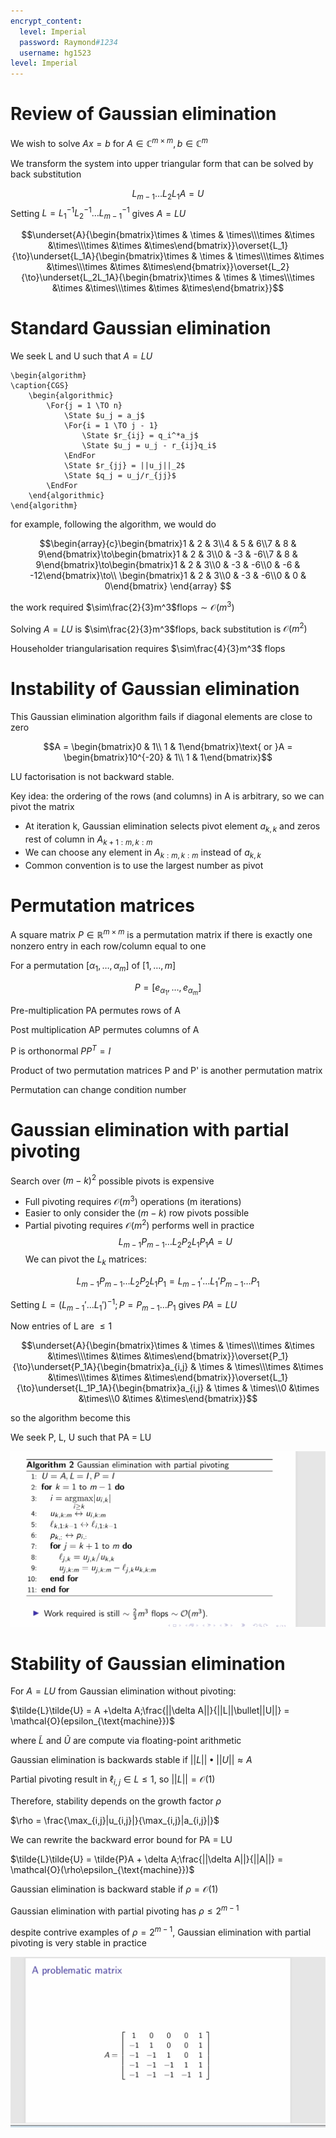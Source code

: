 ```yaml
---
encrypt_content:
  level: Imperial
  password: Raymond#1234
  username: hg1523
level: Imperial
---
```


# Review of Gaussian elimination

We wish to solve $Ax = b$ for $A\in\mathbb{C}^{m\times m}, b\in\mathbb{C}^m$

We transform the system into upper triangular form that can be solved by back substitution

$$L_{m-1}\dots L_2L_1A = U$$
Setting $L = L_1^{-1}L_2^{-1}\dots L_{m-1}^{-1}$ gives $A = LU$

$$\underset{A}{\begin{bmatrix}\times & \times & \times\\\times &\times &\times\\\times &\times &\times\end{bmatrix}}\overset{L_1}{\to}\underset{L_1A}{\begin{bmatrix}\times & \times & \times\\\times &\times &\times\\\times &\times &\times\end{bmatrix}}\overset{L_2}{\to}\underset{L_2L_1A}{\begin{bmatrix}\times & \times & \times\\\times &\times &\times\\\times &\times &\times\end{bmatrix}}$$
# Standard Gaussian elimination

We seek L and U such that $A = LU$

```pseudo
\begin{algorithm}
\caption{CGS}
	\begin{algorithmic}
		\For{j = 1 \TO n}
			\State $u_j = a_j$
			\For{i = 1 \TO j - 1}
				\State $r_{ij} = q_i^*a_j$
				\State $u_j = u_j - r_{ij}q_i$
            \EndFor
            \State $r_{jj} = ||u_j||_2$
            \State $q_j = u_j/r_{jj}$
        \EndFor
	\end{algorithmic}
\end{algorithm}
```

for example, following the algorithm, we would do

$$\begin{array}{c}\begin{bmatrix}1 & 2 & 3\\4 & 5 & 6\\7 & 8 & 9\end{bmatrix}\to\begin{bmatrix}1 & 2 & 3\\0 & -3 & -6\\7 & 8 & 9\end{bmatrix}\to\begin{bmatrix}1 & 2 & 3\\0 & -3 & -6\\0 & -6 & -12\end{bmatrix}\to\\
\begin{bmatrix}1 & 2 & 3\\0 & -3 & -6\\0 & 0 & 0\end{bmatrix}
\end{array}
$$

the work required $\sim\frac{2}{3}m^3$flops$\sim\mathcal{O}(m^3)$

Solving $A = LU$ is $\sim\frac{2}{3}m^3$flops, back substitution is $\mathcal{O}(m^2)$

Householder triangularisation requires $\sim\frac{4}{3}m^3$ flops

# Instability of Gaussian elimination

This Gaussian elimination algorithm fails if diagonal elements are close to zero

$$A = \begin{bmatrix}0 & 1\\ 1 & 1\end{bmatrix}\text{ or }A = \begin{bmatrix}10^{-20} & 1\\ 1 & 1\end{bmatrix}$$

LU factorisation is not backward stable.

Key idea: the ordering of the rows (and columns) in A is arbitrary, so we can pivot the matrix
- At iteration k, Gaussian elimination selects pivot element $a_{k,k}$ and zeros rest of column in $A_{k+1:m, k:m}$
- We can choose any element in $A_{k:m,k:m}$ instead of $a_{k,k}$
- Common convention is to use the largest number as pivot

# Permutation matrices

A square matrix $P\in\mathbb{R}^{m\times m}$ is a permutation matrix if there is exactly one nonzero entry in each row/column equal to one

For a permutation $[\alpha_1, \dots,\alpha_m]$ of $[1,\dots, m]$

$$P = [e_{\alpha_1},\dots, e_{\alpha_m}]$$

Pre-multiplication PA permutes rows of A

Post multiplication AP permutes columns of A

P is orthonormal $PP^T = I$

Product of two permutation matrices P and P' is another permutation matrix

Permutation can change condition number

# Gaussian elimination with partial pivoting

Search over $(m-k)^2$ possible pivots is expensive
- Full pivoting requires $\mathcal{O}(m^3)$ operations (m iterations)
- Easier to only consider the $(m-k)$ row pivots possible
- Partial pivoting requires $\mathcal{O}(m^2)$ performs well in practice
$$L_{m-1}P_{m-1}\dots L_2P_2L_1P_1A = U$$
We can pivot the $L_k$ matrices:

$$L_{m-1}P_{m-1}\dots L_2P_2L_1P_1 = L_{m-1}'\dots L_1'P_{m-1}\dots P_1$$

Setting $L = (L_{m-1}'\dots L_1')^{-1};P=P_{m-1}\dots P_1$ gives $PA=LU$

Now entries of L are $\le 1$

$$\underset{A}{\begin{bmatrix}\times & \times & \times\\\times &\times &\times\\\times &\times &\times\end{bmatrix}}\overset{P_1}{\to}\underset{P_1A}{\begin{bmatrix}a_{i,j} & \times & \times\\\times &\times &\times\\\times &\times &\times\end{bmatrix}}\overset{L_1}{\to}\underset{L_1P_1A}{\begin{bmatrix}a_{i,j} & \times & \times\\0 &\times &\times\\0 &\times &\times\end{bmatrix}}$$

so the algorithm become this

We seek P, L, U such that PA = LU

![slide8](../../../../../assets/Imperial/50011/lecture13-slide8.png)

# Stability of Gaussian elimination 

For $A = LU$ from Gaussian elimination without pivoting:

$\tilde{L}\tilde{U} = A +\delta A;\frac{||\delta A||}{||L||\bullet||U||} = \mathcal{O}(epsilon_{\text{machine}})$

where $\tilde{L}$ and $\tilde{U}$ are compute via floating-point arithmetic

Gaussian elimination is backwards stable if $||L||\bullet||U||\approx A$

Partial pivoting result in $\ell_{i,j}\in L\le 1$, so $||L|| = \mathcal{O}(1)$

Therefore, stability depends on the growth factor $\rho$

$\rho = \frac{\max_{i,j}|u_{i,j}|}{\max_{i,j}|a_{i,j}|}$

We can rewrite the backward error bound for PA = LU

$\tilde{L}\tilde{U} = \tilde{P}A + \delta A;\frac{||\delta A||}{||A||} = \mathcal{O}(\rho\epsilon_{\text{machine}})$

Gaussian elimination is backward stable if $\rho = \mathcal{O}(1)$

Gaussian elimination with partial pivoting has $\rho\le 2^{m-1}$

despite contrive examples of $\rho = 2^{m-1}$, Gaussian elimination with partial pivoting is very stable in practice

![slide8](../../../../../assets/Imperial/50011/lecture13-slide11.png)